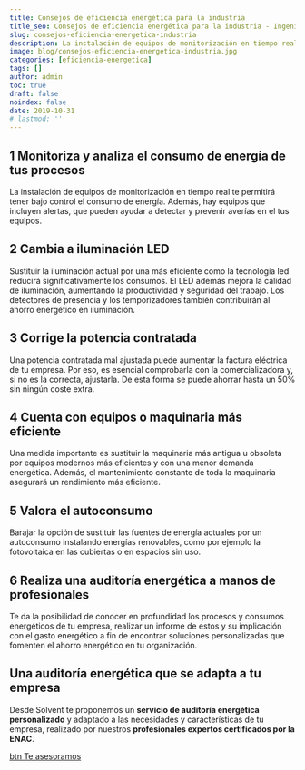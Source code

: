 ```yaml
---
title: Consejos de eficiencia energética para la industria
title_seo: Consejos de eficiencia energética para la industria - Ingeniería Solvent
slug: consejos-eficiencia-energetica-industria
description: La instalación de equipos de monitorización en tiempo real te permitirá tener bajo control el consumo de energía. Además, hay equipos que incluyen alertas,
image: blog/consejos-eficiencia-energetica-industria.jpg
categories: [eficiencia-energetica]
tags: []
author: admin
toc: true
draft: false
noindex: false
date: 2019-10-31
# lastmod: ''
---
```

## 1 Monitoriza y analiza el consumo de energía de tus procesos

La instalación de equipos de monitorización en tiempo real te permitirá tener bajo control el consumo de energía. Además, hay equipos que incluyen alertas, que pueden ayudar a detectar y prevenir averías en el tus equipos.

## 2 Cambia a iluminación LED

Sustituir la iluminación actual por una más eficiente como la tecnología led reducirá significativamente los consumos. El LED además mejora la calidad de iluminación, aumentando la productividad y seguridad del trabajo. Los detectores de presencia y los temporizadores también contribuirán al ahorro energético en iluminación.

## 3 Corrige la potencia contratada

Una potencia contratada mal ajustada puede aumentar la factura eléctrica de tu empresa.  Por eso, es esencial comprobarla con la comercializadora y, si no es la correcta, ajustarla. De esta forma se puede ahorrar hasta un 50% sin ningún coste extra.

## 4 Cuenta con equipos o maquinaria más eficiente

Una medida importante es sustituir la maquinaria más antigua u obsoleta por equipos modernos más eficientes y con una menor demanda energética. Además, el mantenimiento constante de toda la maquinaria asegurará un rendimiento más eficiente.

## 5 Valora el autoconsumo

Barajar la opción de sustituir las fuentes de energía actuales por un autoconsumo instalando energías renovables, como por ejemplo la fotovoltaica en las cubiertas o en espacios sin uso.

## 6 Realiza una auditoría energética a manos de profesionales

Te da la posibilidad de conocer en profundidad los procesos y consumos energéticos de tu empresa, realizar un informe de estos y su implicación con el gasto energético a fin de encontrar soluciones personalizadas que fomenten el ahorro energético en tu organización.

## Una auditoría energética que se adapta a tu empresa

Desde Solvent te proponemos un **servicio de auditoría energética personalizado** y adaptado a las necesidades y características de tu empresa, realizado por nuestros **profesionales expertos certificados por la ENAC**.

[btn Te asesoramos](/eficiencia-energetica/)
